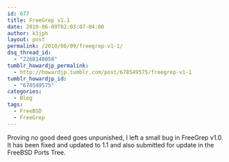 ```yaml
---
id: 677
title: FreeGrep v1.1
date: 2010-06-09T02:03:07-04:00
author: k3jph
layout: post
permalink: /2010/06/09/freegrep-v1-1/
dsq_thread_id:
  - "2268148058"
tumblr_howardjp_permalink:
  - http://howardjp.tumblr.com/post/678549575/freegrep-v1-1
tumblr_howardjp_id:
  - "678549575"
categories:
  - Blog
tags:
  - FreeBSD
  - FreeGrep
---
```

Proving no good deed goes unpunished, I left a small bug in FreeGrep v1.0. It has been fixed and updated to 1.1 and also submitted for update in the FreeBSD Ports Tree.

